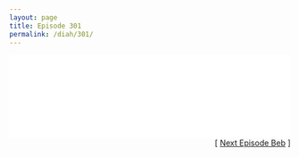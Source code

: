 ```yaml
---
layout: page
title: Episode 301
permalink: /diah/301/
---
```


<iframe allowfullscreen="true" frameborder="0" style="width:100%;" marginheight="0" marginwidth="0" mozallowfullscreen="true" scrolling="NO" src="//gdriveplayer.us/embed2.php?link=QaM619IqGVOqCbc5vHPPFQMgtANce%252B%252FrOtdDdPjBPt%252BwDpIdGz2Zfz3LeK32cPEj6NAusVUmG%252BjR2TY2RKLZV8LngM4nXW2xGY89tLRfQpj9MhJkHaZy4YoO2RubTuFEn%252BkV3n9CwKO8xiEcfwP0GnDm%252Bu1iKVVaUVuHQCpR3OLsp08dOfKmp8ZOdDDJvmYYKow1YJMcd%252F%252BmD3uJYnXya8&amp;no_adult=yes" webkitallowfullscreen="true"></iframe>

<div align="right">[ <a href="/diah/302/">Next Episode Beb</a> ]</div>

